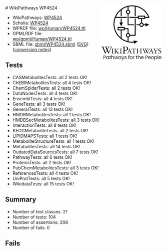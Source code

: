 <img style="float: right; width: 200px" src="../logo.png" />
# WikiPathways WP4524

* WikiPathways: [WP4524](https://identifiers.org/wikipathways:WP4524)
* Scholia: [WP4524](https://scholia.toolforge.org/wikipathways/WP4524)
* WPRDF file: [wp/Human/WP4524.ttl](../wp/Human/WP4524.ttl)
* GPMLRDF file: [wp/gpml/Human/WP4524.ttl](../wp/gpml/Human/WP4524.ttl)
* SBML file: [sbml/WP4524.sbml](../sbml/WP4524.sbml) ([SVG](../sbml/WP4524.svg)) ([conversion notes](../sbml/WP4524.txt))

## Tests
* CASMetabolitesTests: all 2 tests OK!
* ChEBIMetabolitesTests: all 4 tests OK!
* ChemSpiderTests: all 2 tests OK!
* DataNodesTests: all 4 tests OK!
* EnsemblTests: all 4 tests OK!
* GeneTests: all 3 tests OK!
* GeneralTests: all 13 tests OK!
* HMDBMetabolitesTests: all 1 tests OK!
* HMDBSecMetabolitesTests: all 3 tests OK!
* InteractionTests: all 8 tests OK!
* KEGGMetaboliteTests: all 2 tests OK!
* LIPIDMAPSTests: all 1 tests OK!
* MetaboliteStructureTests: all 1 tests OK!
* MetabolitesTests: all 14 tests OK!
* OudatedDataSourcesTests: all 7 tests OK!
* PathwayTests: all 6 tests OK!
* ProteinsTests: all 2 tests OK!
* PubChemMetabolitesTests: all 3 tests OK!
* ReferencesTests: all 4 tests OK!
* UniProtTests: all 5 tests OK!
* WikidataTests: all 15 tests OK!


## Summary

* Number of test classes: 21
* Number of tests: 104
* Number of assertions: 208
* Number of fails: 0

## Fails

